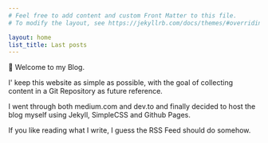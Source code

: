```yaml
---
# Feel free to add content and custom Front Matter to this file.
# To modify the layout, see https://jekyllrb.com/docs/themes/#overriding-theme-defaults

layout: home
list_title: Last posts
---
```


👋 Welcome to my Blog. 

I' keep this website as simple as possible, with the goal of collecting content in a Git Repository as future reference.

I went through both medium.com and dev.to and finally decided to host the blog myself using Jekyll, SimpleCSS and Github Pages.

If you like reading what I write, I guess the RSS Feed should do somehow.
